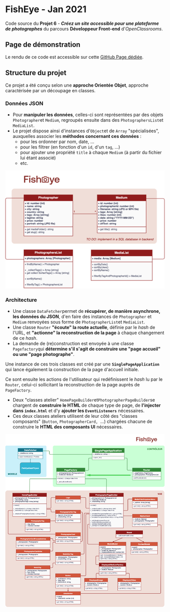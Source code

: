 # FishEye - Jan 2021

Code source du **Projet 6** - **_Créez un site accessible pour une plateforme de photographes_** du parcours **Développeur Front-end** d'_OpenClassrooms_.

## Page de démonstration

Le rendu de ce code est accessible sur cette [GitHub Page dédiée](https://logic-fabric.github.io/LoicMangin_6_29012021/).

## Structure du projet

Ce projet a été conçu selon une **approche Orientée Objet**, approche caractérisée par un découpage en classes.

### Données JSON

- Pour **manipuler les données**, celles-ci sont représentées par des objets `Photographer`et `Medium`, regroupés ensuite dans des `PhotographersList`et `MediaList`.
- Le projet dispose ainsi d'instances d'`Object`et de `Array` "spécialisées", auxquelles associer les **méthodes concernant ces données** :
  - pour les ordonner par nom, date, ...
  - pour les filtrer (en fonction d'un `id`, d'un `tag`, ...)
  - pour ajouter une propriété `title` à chaque `Medium` (à partir du fichier lui étant associé)
  - etc.

![Diagramme de classes (données)](./doc/data-class-diagram.png)

### Architecture

- Une classe `DataFetcher`permet de **récupérer, de manière asynchrone, les données du JSON**, d'en faire des instances de `Photographer` et `Medium` renvoyées sous forme de `PhotographerList`et `MediaList`.
- Une classe `Router` **"écoute" la route actuelle**, définie par le *hash* de l'URL, et **"actionne" la reconstruction de la page** à chaque changement de ce *hash*.
- La demande de (re)construction est envoyée à une classe `Pagefactory`qui **détermine s'il s'agit de construire une "page accueil" ou une "page photographe"**.

Une instance de ces trois classes est créé par une **`SinglePageApplication`** qui lance également la construction de la page d'accueil initiale.

Ce sont ensuite les actions de l'utilisateur qui redéfinissent le *hash* lu par le `Router`, celui-ci sollicitant la reconstruction de la page auprès de `PageFactory`.

- Deux "classes atelier" `HomePageBuilder`et`PhotographerPageBuilder`se chargent de **construire le HTML** de chaque type de page, de **l'injecter dans `index.html`** et d'y **ajouter les `EventListeners`** nécessaires.
- Ces deux classes ateliers utilisent de leur côté des "classes composants" (`Button`, `PhotographerCard, `...)  chargées chacune de construire le **HTML des composants UI** nécessaires.

![Diagramme de classes (architecture)](./doc/architecture-class-diagram.png)
